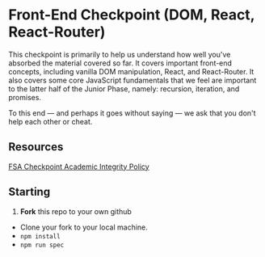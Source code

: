 # Front-End Checkpoint (DOM, React, React-Router)

This checkpoint is primarily to help us understand how well you've absorbed the material covered so far. It covers important front-end concepts, including vanilla DOM manipulation, React, and React-Router. It also covers some core JavaScript fundamentals that we feel are important to the latter half of the Junior Phase, namely: recursion, iteration, and promises.

To this end — and perhaps it goes without saying — we ask that you don't help each other or cheat.

## Resources

[FSA Checkpoint Academic Integrity Policy](https://gist.github.com/short-matthew-f/2ef877e84d6624626ec4fcc5d899936b)

## Starting

1. **Fork** this repo to your own github
* Clone your fork to your local machine.
* `npm install`
* `npm run spec`
